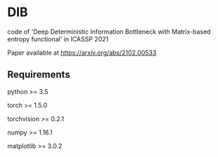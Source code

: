 # DIB
code of 'Deep Deterministic Information Bottleneck with Matrix-based entropy functional' in ICASSP 2021

Paper available at https://arxiv.org/abs/2102.00533

## Requirements
python >= 3.5

torch >= 1.5.0

torchvision >= 0.2.1

numpy >= 1.16.1

matplotlib >= 3.0.2
